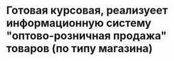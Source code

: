 # Готовая курсовая, реализуеет информационную систему "оптово-розничная продажа" товаров (по типу магазина)
